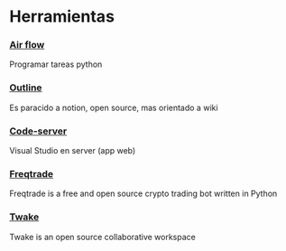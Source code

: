 # Herramientas

### [Air flow](https://hub.docker.com/r/bitnami/airflow/) 
Programar tareas python

### [Outline](https://github.com/outline/outline)
Es paracido a notion, open source, mas orientado a wiki

### [Code-server](https://hub.docker.com/r/codercom/code-server)
Visual Studio en server (app web)

### [Freqtrade](https://github.com/freqtrade/freqtrade)
Freqtrade is a free and open source crypto trading bot written in Python

### [Twake](https://github.com/Twake/Twake)
Twake is an open source collaborative workspace
